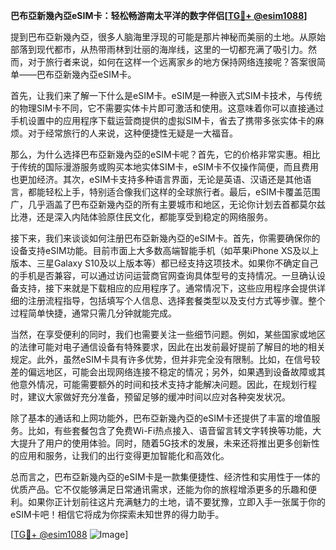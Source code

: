 **巴布亞新幾內亞eSIM卡：轻松畅游南太平洋的数字伴侣[[TG💪+ @esim1088](https://t.me/s/esim1088)]**

提到巴布亞新幾內亞，很多人脑海里浮现的可能是那片神秘而美丽的土地。从原始部落到现代都市，从热带雨林到壮丽的海岸线，这里的一切都充满了吸引力。然而，对于旅行者来说，如何在这样一个远离家乡的地方保持网络连接呢？答案很简单——巴布亞新幾內亞eSIM卡。

首先，让我们来了解一下什么是eSIM卡。eSIM是一种嵌入式SIM卡技术，与传统的物理SIM卡不同，它不需要实体卡片即可激活和使用。这意味着你可以直接通过手机设置中的应用程序下载运营商提供的虚拟SIM卡，省去了携带多张实体卡的麻烦。对于经常旅行的人来说，这种便捷性无疑是一大福音。

那么，为什么选择巴布亞新幾內亞的eSIM卡呢？首先，它的价格非常实惠。相比于传统的国际漫游服务或购买本地实体SIM卡，eSIM卡不仅操作简便，而且费用也更加经济。其次，eSIM卡支持多种语言界面，无论是英语、汉语还是其他语言，都能轻松上手，特别适合像我们这样的全球旅行者。最后，eSIM卡覆盖范围广，几乎涵盖了巴布亞新幾內亞的所有主要城市和地区，无论你计划去首都莫尔兹比港，还是深入内陆体验原住民文化，都能享受到稳定的网络服务。

接下来，我们来谈谈如何注册巴布亞新幾內亞的eSIM卡。首先，你需要确保你的设备支持eSIM功能。目前市面上大多数高端智能手机（如苹果iPhone XS及以上版本、三星Galaxy S10及以上版本等）都已经支持这项技术。如果你不确定自己的手机是否兼容，可以通过访问运营商官网查询具体型号的支持情况。一旦确认设备支持，接下来就是下载相应的应用程序了。通常情况下，这些应用程序会提供详细的注册流程指导，包括填写个人信息、选择套餐类型以及支付方式等步骤。整个过程简单快捷，通常只需几分钟就能完成。

当然，在享受便利的同时，我们也需要关注一些细节问题。例如，某些国家或地区的法律可能对电子通信设备有特殊要求，因此在出发前最好提前了解目的地的相关规定。此外，虽然eSIM卡具有许多优势，但并非完全没有限制。比如，在信号较差的偏远地区，可能会出现网络连接不稳定的情况；另外，如果遇到设备故障或其他意外情况，可能需要额外的时间和技术支持才能解决问题。因此，在规划行程时，建议大家做好充分准备，预留足够的缓冲时间以应对各种突发状况。

除了基本的通话和上网功能外，巴布亞新幾內亞的eSIM卡还提供了丰富的增值服务。比如，有些套餐包含了免费Wi-Fi热点接入、语音留言转文字转换等功能，大大提升了用户的使用体验。同时，随着5G技术的发展，未来还将推出更多创新性的应用和服务，让我们的出行变得更加智能化和高效化。

总而言之，巴布亞新幾內亞的eSIM卡是一款集便捷性、经济性和实用性于一体的优质产品。它不仅能够满足日常通讯需求，还能为你的旅程增添更多的乐趣和便利。如果你正计划前往这片充满魅力的土地，请不要犹豫，立即入手一张属于你的eSIM卡吧！相信它将成为你探索未知世界的得力助手。

[[TG💪+ @esim1088](https://t.me/s/esim1088) ![Image](https://i.postimg.cc/4NQfJmqS/Snipaste-2025-05-13-00-14-12.png)]